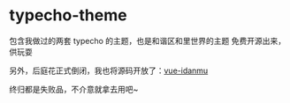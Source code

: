# typecho-theme

包含我做过的两套 typecho 的主题，也是和谐区和里世界的主题
免费开源出来，供玩耍

另外，后庭花正式倒闭，我也将源码开放了：[vue-idanmu](https://github.com/acgzone/vue-idanmu)

终归都是失败品，不介意就拿去用吧~
